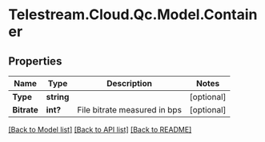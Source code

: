 # Telestream.Cloud.Qc.Model.Container
## Properties

Name | Type | Description | Notes
------------ | ------------- | ------------- | -------------
**Type** | **string** |  | [optional] 
**Bitrate** | **int?** | File bitrate measured in bps | [optional] 

[[Back to Model list]](../README.md#documentation-for-models) [[Back to API list]](../README.md#documentation-for-api-endpoints) [[Back to README]](../README.md)

